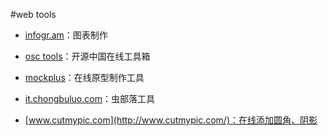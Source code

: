 #web tools

- [infogr.am](https://infogr.am/app/#/home)：图表制作
- [osc tools](http://tool.oschina.net/)：开源中国在线工具箱
- [mockplus](https://www.mockplus.cn)：在线原型制作工具
- [it.chongbuluo.com](http://it.chongbuluo.com/)：虫部落工具

- [www.cutmypic.com](http://www.cutmypic.com/)：在线添加圆角、阴影